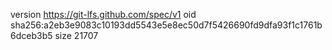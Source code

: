 version https://git-lfs.github.com/spec/v1
oid sha256:a2eb3e9083c10193dd5543e5e8ec50d7f5426690fd9dfa93f1c1761b6dceb3b5
size 21707
